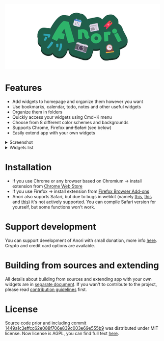 ![Anori](header.png)
---

# Features

* Add widgets to homepage and organize them however you want
* Use bookmarks, calendar, todo, notes and other useful widgets
* Organize them in folders
* Quickly access your widgets using Cmd+K menu
* Choose from 8 different color schemes and backgrounds
* Supports Chrome, Firefox ~~and Safari~~ (see below)
* Easily extend app with your own widgets

<details>
    <summary>Screenshot</summary>

![screenshot](screenshot.png)
</details>

<details>
    <summary>Widgets list</summary>

* Bookmarks & bookmark groups
* World time
* Weather
* Notes
* Tasks
* Calculator
* Embedded page
* RSS reader
* Calendar
* Anori integration
* Pictures
* Recently closed tabs (only Chrome & Firefox)
* Top sites (only Chrome & Firefox)
* CPU and RAM load (only Chrome)
</details>

# Installation

* If you use Chrome or any browser based on Chromium -> install extension from [Chrome Web Store](https://chrome.google.com/webstore/detail/anori/ddeaekifelikgnaacipabpmjpffgifek)
* If you use Firefox -> install extension from [Firefox Browser Add-ons](https://addons.mozilla.org/en-US/firefox/addon/anori/)
* Anori also suports Safari, but due to bugs in webkit (namely [this](https://bugs.webkit.org/show_bug.cgi?id=226440), [this](https://bugs.webkit.org/show_bug.cgi?id=259637) and [this](https://bugs.webkit.org/show_bug.cgi?id=259656)) it's not actively supported. You can compile Safari version for yourself, but some functions won't work. 

# Support development

You can support development of Anori with small donation, more info [here](https://sinja.io/support). Crypto and credit card options are available.

# Building from sources and extending

All details about building from sources and extending app with your own widgets are in [separate document](/DEVELOPMENT_AND_EXTENDING.md). If you wan't to contribute to the project, please read [contribution guidelines](CONTRIBUTING.md) first.


# License

Source code prior and including commit [1449a1c3effcc62e088f706e839c003e69e555b9](https://github.com/OlegWock/anori/tree/1449a1c3effcc62e088f706e839c003e69e555b9) was distributed under MIT license. Now license is AGPL, you can find full text [here](https://github.com/OlegWock/anori/blob/master/LICENSE).